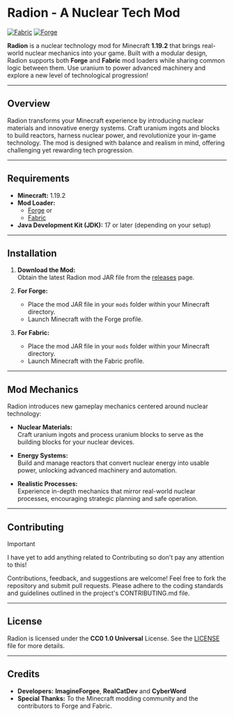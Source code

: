 # Radion - A Nuclear Tech Mod

[![Fabric](https://github.com/ClawsoftSolutions/Radion/actions/workflows/fabric-gradle.yml/badge.svg)](https://github.com/ClawsoftSolutions/Radion/actions/workflows/fabric-gradle.yml)
[![Forge](https://github.com/ClawsoftSolutions/Radion/actions/workflows/forge-gradle.yml/badge.svg)](https://github.com/ClawsoftSolutions/Radion/actions/workflows/forge-gradle.yml)

**Radion** is a nuclear technology mod for Minecraft **1.19.2** that brings real-world nuclear mechanics into your game. Built with a modular design, Radion supports both **Forge** and **Fabric** mod loaders while sharing common logic between them. Use uranium to power advanced machinery and explore a new level of technological progression!

---

## Overview

Radion transforms your Minecraft experience by introducing nuclear materials and innovative energy systems. Craft uranium ingots and blocks to build reactors, harness nuclear power, and revolutionize your in-game technology. The mod is designed with balance and realism in mind, offering challenging yet rewarding tech progression.

---

## Requirements

- **Minecraft:** 1.19.2
- **Mod Loader:**
    - [Forge](https://files.minecraftforge.net/) or
    - [Fabric](https://fabricmc.net/use/)
- **Java Development Kit (JDK):** 17 or later (depending on your setup)

---

## Installation

1. **Download the Mod:**  
   Obtain the latest Radion mod JAR file from the [releases](#) page.

2. **For Forge:**
    - Place the mod JAR file in your `mods` folder within your Minecraft directory.
    - Launch Minecraft with the Forge profile.

3. **For Fabric:**
    - Place the mod JAR file in your `mods` folder within your Minecraft directory.
    - Launch Minecraft with the Fabric profile.

---

## Mod Mechanics

Radion introduces new gameplay mechanics centered around nuclear technology:

- **Nuclear Materials:**  
  Craft uranium ingots and process uranium blocks to serve as the building blocks for your nuclear devices.

- **Energy Systems:**  
  Build and manage reactors that convert nuclear energy into usable power, unlocking advanced machinery and automation.

- **Realistic Processes:**  
  Experience in-depth mechanics that mirror real-world nuclear processes, encouraging strategic planning and safe operation.

---

## Contributing

> [!IMPORTANT]
> I have yet to add anything related to Contributing so don't pay any attention to this!

Contributions, feedback, and suggestions are welcome! Feel free to fork the repository and submit pull requests. Please adhere to the coding standards and guidelines outlined in the project's CONTRIBUTING.md file.

---

## License

Radion is licensed under the **CC0 1.0 Universal** License. See the [LICENSE](LICENSE) file for more details.

---

## Credits

- **Developers:** **ImagineForgee**, **RealCatDev** and **CyberWord**
- **Special Thanks:** To the Minecraft modding community and the contributors to Forge and Fabric.
